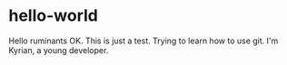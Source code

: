 # hello-world
Hello ruminants
OK. This is just a test. Trying to learn how to use git.
I'm Kyrian, a young developer.
